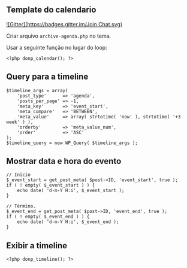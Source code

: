 ## Template do calendario ##
[![Gitter](https://badges.gitter.im/Join Chat.svg)](https://gitter.im/brasadesign/deolhonoplano-agenda?utm_source=badge&utm_medium=badge&utm_campaign=pr-badge&utm_content=badge)

Criar arquivo `archive-agenda.php` no tema.

Usar a seguinte função no lugar do loop:

	<?php donp_calendar(); ?>


## Query para a timeline ##

    $timeline_args = array(
        'post_type'      => 'agenda',
        'posts_per_page' => -1,
        'meta_key'       => 'event_start',
        'meta_compare'   => 'BETWEEN',
        'meta_value'     => array( strtotime( 'now' ), strtotime( '+3 week' ) ),
        'orderby'        => 'meta_value_num',
        'order'          => 'ASC'
    );
    $timeline_query = new WP_Query( $timeline_args );


## Mostrar data e hora do evento ##

	// Inicio
	$_event_start = get_post_meta( $post->ID, 'event_start', true );
	if ( ! empty( $_event_start ) ) {
		echo date( 'd-m-Y H:i', $_event_start );
	}

	// Término.
	$_event_end = get_post_meta( $post->ID, 'event_end', true );
	if ( ! empty( $_event_end ) ) {
		echo date( 'd-m-Y H:i', $_event_end );
	}

## Exibir a timeline ##

	<?php donp_timeline(); ?>
